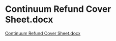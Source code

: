 # Continuum Refund Cover Sheet.docx

[Continuum Refund Cover Sheet.docx](Continuum%20Refund%20Cover%20Sheet%20docx%20a2af2812ce654f5a8de0b5e0f866cd2c/Continuum_Refund_Cover_Sheet.docx)